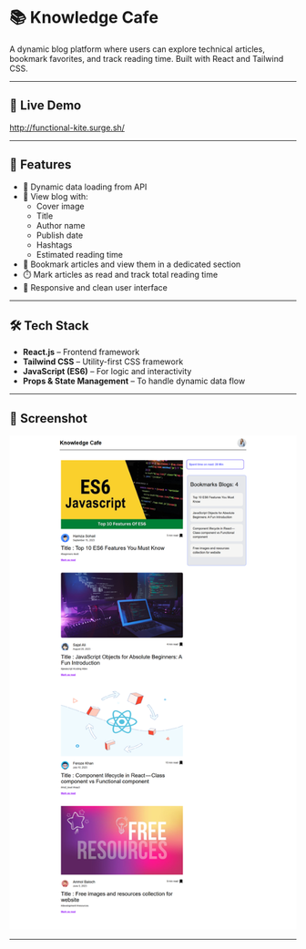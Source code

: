 # 📚 Knowledge Cafe

A dynamic blog platform where users can explore technical articles, bookmark favorites, and track reading time. Built with React and Tailwind CSS.

---

## 🚀 Live Demo

http://functional-kite.surge.sh/

---

## 🧠 Features

- 🔄 Dynamic data loading from API
- 📑 View blog with:
  - Cover image
  - Title
  - Author name
  - Publish date
  - Hashtags
  - Estimated reading time
- 🔖 Bookmark articles and view them in a dedicated section
- ⏱️ Mark articles as read and track total reading time
- 📱 Responsive and clean user interface

---

## 🛠️ Tech Stack

- **React.js** – Frontend framework
- **Tailwind CSS** – Utility-first CSS framework
- **JavaScript (ES6)** – For logic and interactivity
- **Props & State Management** – To handle dynamic data flow

---

## 📸 Screenshot

![Knowledge Cafe Screenshot](./overview.png)

---
